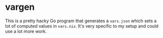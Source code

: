 # vargen

This is a pretty hacky Go program that generates a `vars.json` which sets a lot
of computed values in `vars.nix`. It's very specific to my setup and could use
a lot more work.
